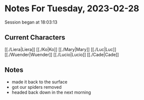 # Notes For Tuesday, 2023-02-28
Session began at 18:03:13
## Current Characters
[[./Liera|Liera]]
[[./Ko|Ko]]
[[./Mary|Mary]]
[[./Luc|Luc]]
[[./Wuender|Wuender]]
[[./Lucio|Lucio]]
[[./Cade|Cade]]
## Notes
- made it back to the surface
- got our spiders removed
- headed back down in the next morning